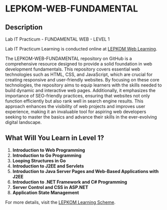 # LEPKOM-WEB-FUNDAMENTAL

## Description

Lab IT Practicum - FUNDAMENTAL WEB - LEVEL 1

Lab IT Practicum Learning is conducted online at [LEPKOM Web Learning](https://kursusvmlepkom.gunadarma.ac.id).

The LEPKOM-WEB-FUNDAMENTAL repository on GitHub is a comprehensive resource designed to provide a solid foundation in web development fundamentals. This repository covers essential web technologies such as HTML, CSS, and JavaScript, which are crucial for creating responsive and user-friendly websites. By focusing on these core technologies, the repository aims to equip learners with the skills needed to build dynamic and interactive web pages. Additionally, it emphasizes the importance of SEO-friendly practices, ensuring that websites not only function efficiently but also rank well in search engine results. This approach enhances the visibility of web projects and improves user experience, making it an invaluable tool for aspiring web developers seeking to master the basics and advance their skills in the ever-evolving digital landscape.

## What Will You Learn in Level 1?

1. **Introduction to Web Programming**
2. **Introduction to Go Programming**
3. **Looping Structures in Go**
4. **Introduction to J2EE and Servlets**
5. **Introduction to Java Server Pages and Web-Based Applications with J2EE**
6. **Introduction to .NET Framework and C# Programming**
7. **Server Control and CSS in ASP.NET**
8. **Application State Management**

For more details, visit the [LEPKOM Learning Scheme](https://vm.lepkom.gunadarma.ac.id/skema/tingkat1).